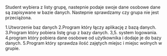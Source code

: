 Student wybiera  z listy grupę, nastepnie podaje swoje dane osobowe dane są zapisywane w bazie danych.
Nastepnie sprawdzamy czy grupa nie jest przeciążona. 

1.Utworzenie baz danych
2.Program który łączy aplikację z bazą danych. 
3.Program który pobiera listę grup z bazy danych.
3,5. system logowania.
4.program który pobiera dane osobowe od użytkownika i dodaje je do bazy danych.
5.Program który sprawdza ilość zajętych miejsc i miejsc wolnych w grupie.
